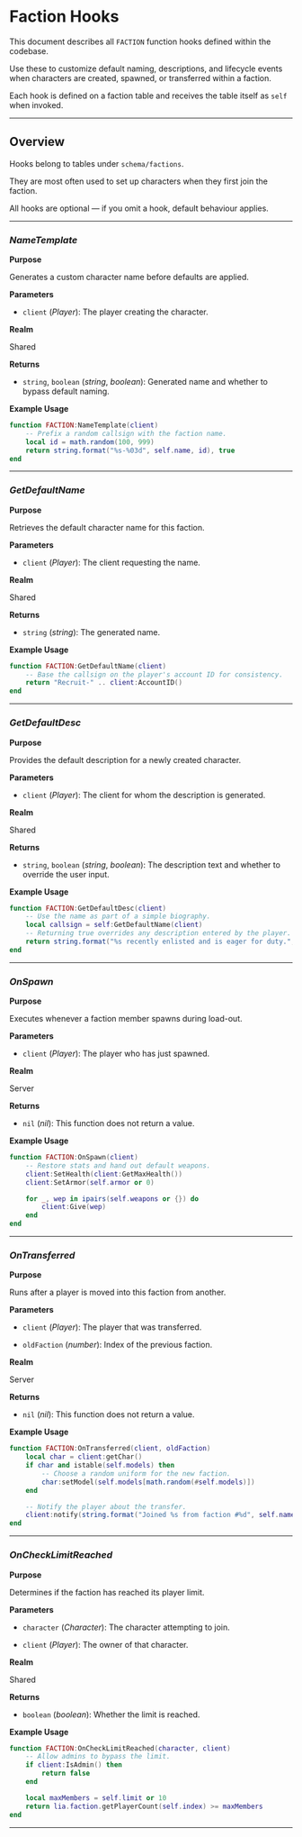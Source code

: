 # Faction Hooks

This document describes all `FACTION` function hooks defined within the codebase.

Use these to customize default naming, descriptions, and lifecycle events when characters are created, spawned, or transferred within a faction.

Each hook is defined on a faction table and receives the table itself as `self` when invoked.

---

## Overview

Hooks belong to tables under `schema/factions`.

They are most often used to set up characters when they first join the faction.

All hooks are optional — if you omit a hook, default behaviour applies.

---

### *NameTemplate*

**Purpose**

Generates a custom character name before defaults are applied.

**Parameters**

* `client` (*Player*): The player creating the character.

**Realm**

Shared

**Returns**

* `string`, `boolean` (*string*, *boolean*): Generated name and whether to bypass default naming.

**Example Usage**

```lua
function FACTION:NameTemplate(client)
    -- Prefix a random callsign with the faction name.
    local id = math.random(100, 999)
    return string.format("%s-%03d", self.name, id), true
end
```

---

### *GetDefaultName*

**Purpose**

Retrieves the default character name for this faction.

**Parameters**

* `client` (*Player*): The client requesting the name.

**Realm**

Shared

**Returns**

* `string` (*string*): The generated name.

**Example Usage**

```lua
function FACTION:GetDefaultName(client)
    -- Base the callsign on the player's account ID for consistency.
    return "Recruit-" .. client:AccountID()
end
```

---

### *GetDefaultDesc*

**Purpose**

Provides the default description for a newly created character.

**Parameters**

* `client` (*Player*): The client for whom the description is generated.

**Realm**

Shared

**Returns**

* `string`, `boolean` (*string*, *boolean*): The description text and whether to override the user input.

**Example Usage**

```lua
function FACTION:GetDefaultDesc(client)
    -- Use the name as part of a simple biography.
    local callsign = self:GetDefaultName(client)
    -- Returning true overrides any description entered by the player.
    return string.format("%s recently enlisted and is eager for duty.", callsign), true
end
```

---

### *OnSpawn*

**Purpose**

Executes whenever a faction member spawns during load-out.

**Parameters**

* `client` (*Player*): The player who has just spawned.

**Realm**

Server

**Returns**

* `nil` (*nil*): This function does not return a value.

**Example Usage**

```lua
function FACTION:OnSpawn(client)
    -- Restore stats and hand out default weapons.
    client:SetHealth(client:GetMaxHealth())
    client:SetArmor(self.armor or 0)

    for _, wep in ipairs(self.weapons or {}) do
        client:Give(wep)
    end
end
```

---

### *OnTransferred*

**Purpose**

Runs after a player is moved into this faction from another.

**Parameters**

* `client` (*Player*): The player that was transferred.

* `oldFaction` (*number*): Index of the previous faction.

**Realm**

Server

**Returns**

* `nil` (*nil*): This function does not return a value.

**Example Usage**

```lua
function FACTION:OnTransferred(client, oldFaction)
    local char = client:getChar()
    if char and istable(self.models) then
        -- Choose a random uniform for the new faction.
        char:setModel(self.models[math.random(#self.models)])
    end

    -- Notify the player about the transfer.
    client:notify(string.format("Joined %s from faction #%d", self.name, oldFaction))
end
```

---

### *OnCheckLimitReached*

**Purpose**

Determines if the faction has reached its player limit.

**Parameters**

* `character` (*Character*): The character attempting to join.

* `client` (*Player*): The owner of that character.

**Realm**

Shared

**Returns**

* `boolean` (*boolean*): Whether the limit is reached.

**Example Usage**

```lua
function FACTION:OnCheckLimitReached(character, client)
    -- Allow admins to bypass the limit.
    if client:IsAdmin() then
        return false
    end

    local maxMembers = self.limit or 10
    return lia.faction.getPlayerCount(self.index) >= maxMembers
end
```

---
